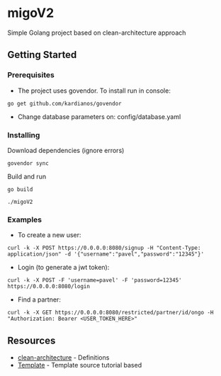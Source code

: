 # migoV2

Simple Golang project based on clean-architecture approach

## Getting Started

### Prerequisites

* The project uses govendor. To install run in console:
```
go get github.com/kardianos/govendor
```
* Change database parameters on: config/database.yaml

### Installing

Download dependencies (ignore errors)
```
govendor sync
```

Build and run
```
go build

./migoV2
```

### Examples

* To create a new user:
```
curl -k -X POST https://0.0.0.0:8080/signup -H "Content-Type: application/json" -d '{"username":"pavel","password":"12345"}'
```

* Login (to generate a jwt token):
```
curl -k -X POST -F 'username=pavel' -F 'password=12345' https://0.0.0.0:8080/login
```

* Find a partner:
```
curl -k -X GET https://0.0.0.0:8080/restricted/partner/id/ongo -H "Authorization: Bearer <USER_TOKEN_HERE>"
```

## Resources

* [clean-architecture](https://erikcaffrey.github.io/ANDROID-clean-architecture/) - Definitions
* [Template](https://manuel.kiessling.net/2012/09/28/applying-the-clean-architecture-to-go-applications/) - Template source tutorial based

